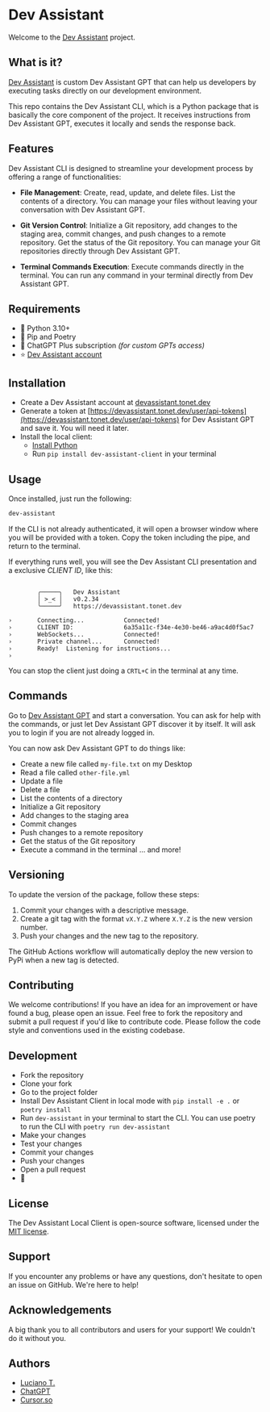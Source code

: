 # Dev Assistant

Welcome to the [Dev Assistant](https://devassistant.tonet.dev) project.

## What is it?

[Dev Assistant](https://devassistant.tonet.dev) is custom Dev Assistant GPT that can help us developers by executing tasks directly on our development environment.

This repo contains the Dev Assistant CLI, which is a Python package that is basically the core component of the project. It receives instructions from Dev Assistant GPT, executes it locally and sends the response back.

## Features

Dev Assistant CLI is designed to streamline your development process by offering a range of functionalities:

- **File Management**: Create, read, update, and delete files. List the contents of a directory. You can manage your files without leaving your conversation with Dev Assistant GPT.

- **Git Version Control**: Initialize a Git repository, add changes to the staging area, commit changes, and push changes to a remote repository. Get the status of the Git repository. You can manage your Git repositories directly through Dev Assistant GPT.

- **Terminal Commands Execution**: Execute commands directly in the terminal. You can run any command in your terminal directly from Dev Assistant GPT.

## Requirements

- 📓 Python 3.10+
- 📓 Pip and Poetry
- 💸 ChatGPT Plus subscription _(for custom GPTs access)_
- ⭐ [Dev Assistant account](https://devassistant.tonet.dev)

## Installation

- Create a Dev Assistant account at [devassistant.tonet.dev](https://devassistant.tonet.dev)
- Generate a token at [https://devassistant.tonet.dev/user/api-tokens](https://devassistant.tonet.dev/user/api-tokens) for Dev Assistant GPT and save it. You will need it later.
- Install the local client:
  - [Install Python](https://www.python.org/downloads/)
  - Run `pip install dev-assistant-client` in your terminal

## Usage

Once installed, just run the following:

```bash
dev-assistant
```

If the CLI is not already authenticated, it will open a browser window where you will be provided with a token. Copy the token including the pipe, and return to the terminal.

If everything runs well, you will see the Dev Assistant CLI presentation and a exclusive _CLIENT ID_, like this:

```

        ╭─────╮   Dev Assistant
        │ >_< │   v0.2.34
        ╰─────╯   https://devassistant.tonet.dev

›       Connecting...           Connected!
›       CLIENT ID:              6a35a11c-f34e-4e30-be46-a9ac4d0f5ac7
›       WebSockets...           Connected!
›       Private channel...      Connected!
›       Ready!  Listening for instructions...
›       

```

You can stop the client just doing a `CRTL+C` in the terminal at any time.

## Commands

Go to [Dev Assistant GPT](https://chat.openai.com/g/g-Qa01WfuKG-dev-assistant) and start a conversation. You can ask for help with the commands, or just let Dev Assistant GPT discover it by itself. It will ask you to login if you are not already logged in.

You can now ask Dev Assistant GPT to do things like:

- Create a new file called `my-file.txt` on my Desktop
- Read a file called `other-file.yml`
- Update a file
- Delete a file
- List the contents of a directory
- Initialize a Git repository
- Add changes to the staging area
- Commit changes
- Push changes to a remote repository
- Get the status of the Git repository
- Execute a command in the terminal
... and more!

## Versioning

To update the version of the package, follow these steps:

1. Commit your changes with a descriptive message.
2. Create a git tag with the format `vX.Y.Z` where `X.Y.Z` is the new version number.
3. Push your changes and the new tag to the repository.

The GitHub Actions workflow will automatically deploy the new version to PyPi when a new tag is detected.

## Contributing

We welcome contributions! If you have an idea for an improvement or have found a bug, please open an issue. Feel free to fork the repository and submit a pull request if you'd like to contribute code. Please follow the code style and conventions used in the existing codebase.

## Development

- Fork the repository
- Clone your fork
- Go to the project folder
- Install Dev Assistant Client in local mode with `pip install -e .` or `poetry install`
- Run `dev-assistant` in your terminal to start the CLI. You can use poetry to run the CLI with `poetry run dev-assistant`
- Make your changes
- Test your changes
- Commit your changes
- Push your changes
- Open a pull request
- 🎉

## License

The Dev Assistant Local Client is open-source software, licensed under the [MIT license](LICENSE).

## Support

If you encounter any problems or have any questions, don't hesitate to open an issue on GitHub. We're here to help!

## Acknowledgements

A big thank you to all contributors and users for your support! We couldn't do it without you.

## Authors

- [Luciano T.](https://github.com/lucianotonet)
- [ChatGPT](https://chat.openai.com/)
- [Cursor.so](https://cursor.so/)
